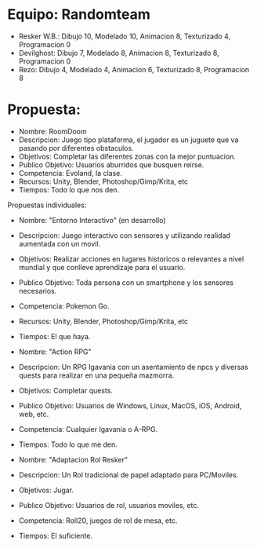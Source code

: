 # Equipo: Randomteam


- Resker W.B.: Dibujo 10, Modelado 10, Animacion 8, Texturizado 4, Programacion 0
- Devilghost: Dibujo 7,  Modelado 8,  Animacion 8, Texturizado 8, Programacion 0
- Rezo: Dibujo 4,  Modelado 4,  Animacion 6, Texturizado 8, Programacion 8


# Propuesta:

- Nombre: RoomDoom
- Descripcion: Juego tipo plataforma, el jugador es un juguete que va pasando por diferentes obstaculos.
- Objetivos: Completar las diferentes zonas con la mejor puntuacion.
- Publico Objetivo: Usuarios aburridos que busquen reirse.
- Competencia: Evoland, la clase.
- Recursos: Unity, Blender, Photoshop/Gimp/Krita, etc
- Tiempos: Todo lo que nos den.


Propuestas individuales:

- Nombre: "Entorno Interactivo" (en desarrollo)
- Descripcion: Juego interactivo con sensores y utilizando realidad aumentada con un movil.
- Objetivos: Realizar acciones en lugares historicos o relevantes a nivel mundial y que conlleve aprendizaje para el usuario.
- Publico Objetivo: Toda persona con un smartphone y los sensores necesarios.
- Competencia: Pokemon Go.
- Recursos: Unity, Blender, Photoshop/Gimp/Krita, etc
- Tiempos: El que haya.

- Nombre: "Action RPG"
- Descripcion: Un RPG Igavania con un asentamiento de npcs y diversas quests para realizar en una pequeña mazmorra.
- Objetivos: Completar quests.
- Publico Objetivo: Usuarios de Windows, Linux, MacOS, iOS, Android, web, etc.
- Competencia: Cualquier Igavania o A-RPG.
- Tiempos: Todo lo que me den.

- Nombre: "Adaptacion Rol Resker" 
- Descripcion: Un Rol tradicional de papel adaptado para PC/Moviles.
- Objetivos: Jugar.
- Publico Objetivo: Usuarios de rol, usuarios moviles, etc. 
- Competencia: Roll20, juegos de rol de mesa, etc.
- Tiempos: El suficiente.
